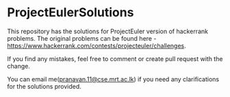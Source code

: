 # ProjectEulerSolutions

This repository has the solutions for ProjectEuler version of hackerrank problems. 
The original problems can be found here - https://www.hackerrank.com/contests/projecteuler/challenges.

If you find any mistakes, feel free to comment or create pull request with the change.

You can email me(pranavan.11@cse.mrt.ac.lk) if you need any clarifications for the solutions provided.
